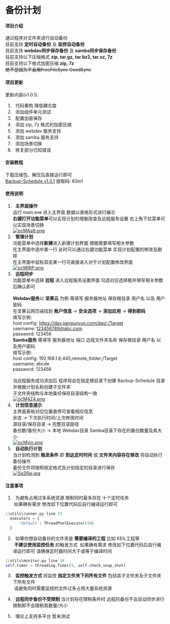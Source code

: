 # 备份计划

#### 项目介绍
通过程序对文件夹进行自动备份 <br>
目前支持 **定时自动备份** 及 **监控自动备份** <br>
目前支持 **webdav同步保存备份** 及 **samba同步保存备份**<br>
目前支持以下压缩格式 **zip, tar.gz, tar.bz2, tar.xz, 7z** <br>
目前支持以下格式加密压缩 **zip, 7z**<br>
<strike>绝不是因为不会用FreeFileSync GoodSync</strike><br>

#### 项目更新
更新内容(v1.0.1):
1. &nbsp; 代码重构 降低耦合度
2. &nbsp; 添加组件单元测试
3. &nbsp; 配置加密保存
4. &nbsp; 添加 zip, 7z 格式的加密压缩
5. &nbsp; 添加 webdav 服务支持
6. &nbsp; 添加 samba 服务支持
7. &nbsp; 添加场景切换
8. &nbsp; 修复部分已知错误

#### 安装教程
下载压缩包，解压后直接运行即可 <br>
[Backup-Schedule v1.0.1](https://pan.baidu.com/s/1lp-ar6vcfxS4mFqSZ-P7gA) 提取码: 63m1

#### 使用说明

1. &nbsp; **主界面操作** <br>
运行 main.exe 进入主界面 数据以表格形式进行展示<br>
**右键打开功能菜单**可以实现计划的增删改查及远程服务设置 右上角下拉菜单可以实现场景切换<br>
[![ocMAa9.png](https://s4.ax1x.com/2021/12/07/ocMAa9.png)](https://imgtu.com/i/ocMAa9)
2.  &nbsp; **管理计划** <br>
功能菜单中选择**新建**进入新建计划界面 根据需要填写相关参数<br>
在主界面中选中某一行 此时可以通过右键功能菜单 实现计划配置的修改及删除<br>
在主界面中鼠标双击某一行可直接进入对于计划配置修改界面<br>
[![ocMtRP.png](https://s4.ax1x.com/2021/12/07/ocMtRP.png)](https://imgtu.com/i/ocMtRP)
3.  &nbsp; **远程同步** <br>
功能菜单中选择 **远程** 进入远程服务设置界面 勾选对应选择框并填写相关参数后确认即可<br><br>
**Webdav服务**以 **坚果云** 为例 需填写 服务器地址 保存根目录 用户名 以及 用户密码<br>
在坚果云网页端找到 **账户信息** -> **安全选项** -> **添加应用** -> **得到密码**<br>
填写示例:<br>
host config: https://dav.jianguoyun.com/dav/;/Target<br>
username: 123456789@abc.com<br>
password: 123456<br>
**Samba服务** 需填写 服务器地址 端口 远程文件夹名称 保存根目录 用户名 以及用户密码<br>
填写示例:<br>
host config: 192.168.1.6;445;remote_folder;/Target<br>
username: abcde<br>
password: 123456<br><br>
当远程服务成功添加后 程序将会在指定根目录下创建 Backup-Schedule 目录 并根据计划名称创建子文件夹<br>
子文件夹结构与本地备份保存目录结构一致<br>
[![ocM4Z4.png](https://s4.ax1x.com/2021/12/07/ocM4Z4.png)](https://imgtu.com/i/ocM4Z4)
4.  &nbsp; **计划信息提示** <br>
主界面表格对应位置悬停可查看相应信息<br>
状态 -> 下次执行时间/上次修改时间<br>
源目录/保存目录 -> 完整目录路径<br>
备份数/备份大小 -> 本地 Webdav目录 Samba目录下存在的备份数量及其大小<br>
[![ocMyin.png](https://s4.ax1x.com/2021/12/07/ocMyin.png)](https://imgtu.com/i/ocMyin)
6.  &nbsp; **自动执行计划** <br>
当计划检测到 **触发条件** 即 **到达定时时间** 或 **文件夹内容存在修改** 将自动执行备份操作 <br>
备份文件将按照规定格式及计划指定的目录进行保存<br>
[![5q2Raj.jpg](https://z3.ax1x.com/2021/10/28/5q2Raj.jpg)](https://imgtu.com/i/5q2Raj)

#### 注意事项
1. &nbsp; 为避免占用过多系统资源 限制同时最多存在 十个定时任务 <br>
&nbsp;如果确有需求 修改如下位置代码后自行编译运行即可
```python
//utils\runner.py line 23
  executors = {
      'default': ThreadPoolExecutor(10)
  }
```

2. &nbsp; 如果你想自动备份的文件夹是 **需要编译的工程** 比如 KEIL工程等<br>
&nbsp;**不建议使用监控任务** 的触发方式
&nbsp;如果确有需求 修改如下位置代码后自行编译运行即可 请确保定时器时间大于或等于编译时间
```python
//utils\monitor.py line 38
self.timer = threading.Timer(3, self.check_snap_shot)
```

3. &nbsp; **监控触发方式** 将监控 **指定文件夹下的所有文件** 包括其子文件夹及子文件夹下所有文件 <br>
&nbsp;请避免同时需要监控的文件过多占用大量系统资源

4. &nbsp; **远程同步备份不受限制** 当计划存在限制条件时 远程的备份不会自动同步进行限制即不会限制其数量/大小 <br>

4. &nbsp; 理论上支持多平台 暂未测试 
